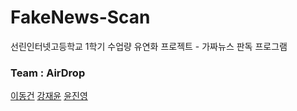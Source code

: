 # FakeNews-Scan
선린인터넷고등학교 1학기 수업량 유연화 프로젝트 - 가짜뉴스 판독 프로그램

### Team : AirDrop

[이동건](https://github.com/dlehdrjsgg)
[강재윤](https://github.com/jywithnd)
[윤진영](https://github.com/Tee22m0)
